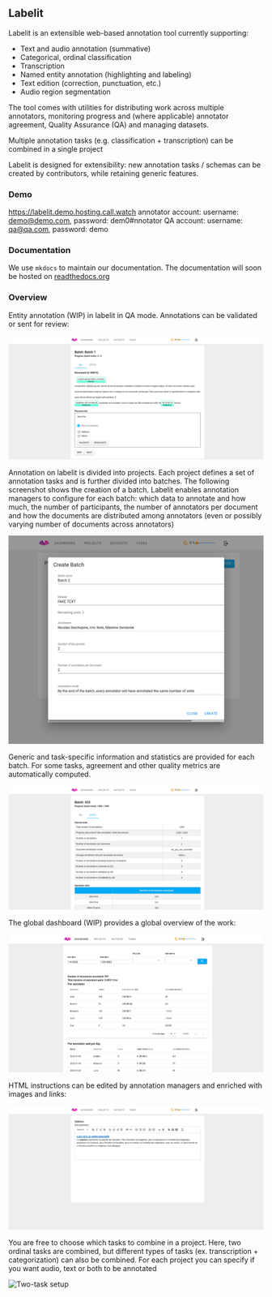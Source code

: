## Labelit

Labelit is an extensible web-based annotation tool currently supporting:

* Text and audio annotation (summative)
* Categorical, ordinal classification
* Transcription
* Named entity annotation (highlighting and labeling)
* Text edition (correction, punctuation, etc.)
* Audio region segmentation

The tool comes with utilities for distributing work across multiple annotators,
monitoring progress and (where applicable) annotator agreement, Quality Assurance (QA)
 and managing datasets.

Multiple annotation tasks (e.g. classification + transcription) can be combined
in a single project

Labelit is designed for extensibility: new annotation tasks / schemas
can be created by contributors, while retaining generic features.

### Demo

https://labelit.demo.hosting.call.watch
annotator account: username: demo@demo.com, password: dem0#nnotator
QA account: username: qa@qa.com, password: demo


### Documentation

We use `mkdocs` to maintain our documentation.
The documentation will soon be hosted on [readthedocs.org](readthedocs.orgs)



### Overview

Entity annotation (WIP) in labelit in QA mode. Annotations can be validated or sent for review:

![Entity annotation](./screenshots/entities_qa.png)

Annotation on labelit is divided into projects. Each project defines a set of annotation tasks and is further 
divided into batches. The following screenshot shows the creation of a batch. Labelit
enables annotation managers to configure for each batch: which data to annotate and how much, the number of participants,
the number of annotators per document and how the documents are distributed among annotators (even or possibly varying
number of documents across annotators)

![Batch creation](./screenshots/batch_creation.png)

Generic and task-specific information and statistics are provided for each batch.
For some tasks, agreement and other quality metrics are automatically computed.

![Batch stats](./screenshots/batch_stats.png)

The global dashboard (WIP) provides a global overview of the work:

![Stats dashboard](./screenshots/stats_dashboard.png)

HTML instructions can be edited by annotation managers and enriched with images and links:

![Guidelines](./screenshots/annotation_task_guidelines.png)

You are free to choose which tasks to combine in a project. Here, two ordinal tasks are combined, but different
types of tasks (ex. transcription + categorization) can also be combined. For each project you can specify if you want
audio, text or both to be annotated

![Two-task setup](./screenshots/qa_multi_task_ordinal_annotation.png)


